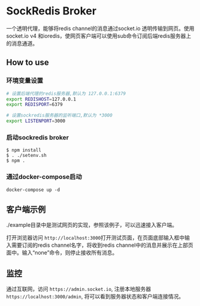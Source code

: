 
# SockRedis Broker

一个透明代理，能够将redis channel的消息通过socket.io 透明传输到网页。使用socket.io v4 和ioredis，使网页客户端可以使用sub命令订阅后端redis服务器上的消息通道。

## How to use

### 环境变量设置

``` sh
# 设置后端代理的redis服务器,默认为 127.0.0.1:6379
export REDISHOST=127.0.0.1
export REDISPORT=6379

# 设置sockredis服务器的监听端口,默认为 *3000
export LISTENPORT=3000

```

### 启动sockredis broker

```
$ npm install
$ . ./setenv.sh
$ npm .
```

### 通过docker-compose启动

```
docker-compose up -d
```

## 客户端示例

./example目录中是测试网页的实现，参照该例子，可以迅速接入客户端。

打开浏览器访问 `http://localhost:3000`打开测试页面，在页面底部输入框中输入需要订阅的redis channel名字，将收到redis channel中的消息并展示在上部页面中。输入“none”命令，则停止接收所有消息。

## 监控

通过互联网，访问 `https://admin.socket.io`, 注册本地服务器 `https://localhost:3000/admin`, 将可以看到服务器状态和客户端连接情况。
